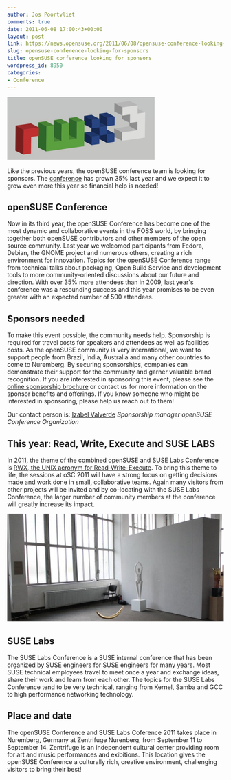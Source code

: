 ```yaml
---
author: Jos Poortvliet
comments: true
date: 2011-06-08 17:00:43+00:00
layout: post
link: https://news.opensuse.org/2011/06/08/opensuse-conference-looking-for-sponsors/
slug: opensuse-conference-looking-for-sponsors
title: openSUSE conference looking for sponsors
wordpress_id: 8950
categories:
- Conference
---
```


[![rwx3 logo](/wp-content/uploads/2011/05/RWX3.png)](//news.opensuse.org/2011/05/16/opensuse-conference-2011-to-be-creative-and-open/rwx3/)

Like the previous years, the openSUSE conference team is looking for sponsors. The [conference](//en.opensuse.org/Portal:Conference) has grown 35% last year and we expect it to grow even more this year so financial help is needed!


## openSUSE Conference


Now in its third year, the openSUSE Conference has become one of the most dynamic and collaborative events in the FOSS world, by bringing together both openSUSE contributors and other members of the open source community. Last year we welcomed participants from Fedora, Debian, the GNOME project and numerous others, creating a rich environment for innovation. Topics for the openSUSE Conference range from technical talks about packaging, Open Build Service and development tools to more community-oriented discussions about our future and direction. With over 35% more attendees than in 2009, last year's conference was a resounding success and this year promises to be even greater with an expected number of 500 attendees.<!-- more -->


## Sponsors needed


To make this event possible, the community needs help. Sponsorship is required for travel costs for speakers and attendees as well as facilities costs. As the openSUSE community is very international, we want to support people from Brazil, India, Australia and many other countries to come to Nuremberg. By securing sponsorships, companies can demonstrate their support for the community and garner valuable brand recognition. If you are interested in sponsoring this event, please see the [online sponsorship brochure](//en.opensuse.org/images/1/1f/OpenSUSEandSUSELabs2011SponsorshipBrochureWebsite.pdf) or contact us for more information on the sponsor benefits and offerings. If you know someone who might be interested in sponsoring, please help us reach out to them!

Our contact person is:
[Izabel Valverde](mailto:izabelvalverde@opensuse.org)
_Sponsorship manager
openSUSE Conference Organization_


## This year: Read, Write, Execute and SUSE LABS


In 2011, the theme of the combined openSUSE and SUSE Labs Conference is [RWX, the UNIX acronym for Read-Write-Execute](//news.opensuse.org/2011/05/16/opensuse-conference-2011-to-be-creative-and-open/). To bring this theme to life, the sessions at oSC 2011 will have a strong focus on getting decisions made and work done in small, collaborative teams. Again many visitors from other projects will be invited and by co-locating with the SUSE Labs Conference, the larger number of community members at the conference will greatly increase its impact.

[![impression of the location](/wp-content/uploads/2011/05/Zentr_impress.jpg)](//news.opensuse.org/2011/06/08/opensuse-conference-looking-for-sponsors/zentr_impress/)


## SUSE Labs


The SUSE Labs Conference is a SUSE internal conference that has been organized by SUSE engineers for SUSE engineers for many years. Most SUSE technical employees travel to meet once a year and exchange ideas, share their work and learn from each other. The topics for the SUSE Labs Conference tend to be very technical, ranging from Kernel, Samba and GCC to high performance networking technology.


## Place and date


The openSUSE Conference and SUSE Labs Coference 2011 takes place in Nuremberg, Germany at Zentrifuge Nurenberg, from September 11 to September 14. Zentrifuge is an independent cultural center providing room for art and music performances and exibitions. This location gives the openSUSE Conference a culturally rich, creative environment, challenging visitors to bring their best!
